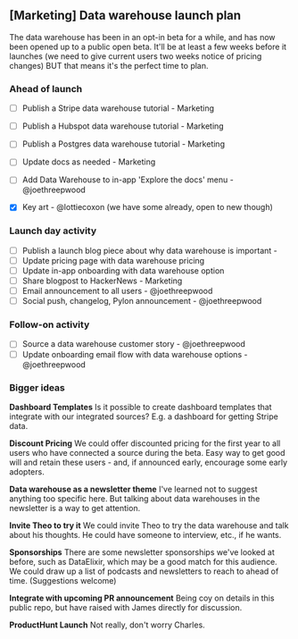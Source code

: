 ## [Marketing] Data warehouse launch plan

The data warehouse has been in an opt-in beta for a while, and has now been opened up to a public open beta. It'll be at least a few weeks before it launches (we need to give current users two weeks notice of pricing changes) BUT that means it's the perfect time to plan. 

### Ahead of launch

- [ ] Publish a Stripe data warehouse tutorial - Marketing
- [ ] Publish a Hubspot data warehouse tutorial - Marketing
- [ ] Publish a Postgres data warehouse tutorial - Marketing
- [ ] Update docs as needed - Marketing
- [ ] Add Data Warehouse to in-app 'Explore the docs' menu - @joethreepwood
- [x] Key art - @lottiecoxon (we have some already, open to new though)


### Launch day activity

- [ ] Publish a launch blog piece about why data warehouse is important - 
- [ ] Update pricing page with data warehouse pricing
- [ ] Update in-app onboarding with data warehouse option
- [ ] Share blogpost to HackerNews - Marketing
- [ ] Email announcement to all users - @joethreepwood
- [ ] Social push, changelog, Pylon announcement - @joethreepwood

### Follow-on activity

- [ ] Source a data warehouse customer story - @joethreepwood
- [ ] Update onboarding email flow with data warehouse options - @joethreepwood

### Bigger ideas

**Dashboard Templates**
Is it possible to create dashboard templates that integrate with our integrated sources? E.g. a dashboard for getting Stripe data. 

**Discount Pricing**
We could offer discounted pricing for the first year to all users who have connected a source during the beta. Easy way to get good will and retain these users - and, if announced early, encourage some early adopters. 

**Data warehouse as a newsletter theme**
I've learned not to suggest anything too specific here. But talking about data warehouses in the newsletter is a way to get attention. 

**Invite Theo to try it**
We could invite Theo to try the data warehouse and talk about his thoughts. He could have someone to interview, etc., if he wants. 

**Sponsorships**
There are some newsletter sponsorships we've looked at before, such as DataElixir, which may be a good match for this audience. We could draw up a list of podcasts and newsletters to reach to ahead of time. (Suggestions welcome)

**Integrate with upcoming PR announcement**
Being coy on details in this public repo, but have raised with James directly for discussion. 

**ProductHunt Launch**
Not really, don't worry Charles. 
